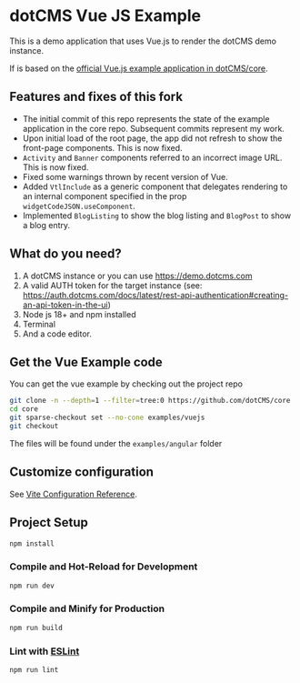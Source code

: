 # dotCMS Vue JS Example

This is a demo application that uses Vue.js to render the dotCMS demo instance.

If is based on the [official Vue.js example application in dotCMS/core](https://github.com/dotCMS/core/tree/main/examples/vuejs).

## Features and fixes of this fork
- The initial commit of this repo represents the state of the example application in the core repo. Subsequent commits represent my work.
- Upon initial load of the root page, the app did not refresh to show the front-page components. This is now fixed.
- `Activity` and `Banner` components referred to an incorrect image URL. This is now fixed.
- Fixed some warnings thrown by recent version of Vue.
- Added `VtlInclude` as a generic component that delegates rendering to an internal component specified in the prop `widgetCodeJSON.useComponent`.
- Implemented `BlogListing` to show the blog listing and `BlogPost` to show a blog entry.

## What do you need?
1. A dotCMS instance or you can use https://demo.dotcms.com
2. A valid AUTH token for the target instance (see: https://auth.dotcms.com/docs/latest/rest-api-authentication#creating-an-api-token-in-the-ui)
3. Node js 18+ and npm installed
4. Terminal
5. And a code editor.


## Get the Vue Example code

You can get the vue example by checking out the project repo
```bash
git clone -n --depth=1 --filter=tree:0 https://github.com/dotCMS/core
cd core
git sparse-checkout set --no-cone examples/vuejs
git checkout
```
The files will be found under the `examples/angular` folder

## Customize configuration

See [Vite Configuration Reference](https://vitejs.dev/config/).

## Project Setup

```sh
npm install
```

### Compile and Hot-Reload for Development

```sh
npm run dev
```

### Compile and Minify for Production

```sh
npm run build
```

### Lint with [ESLint](https://eslint.org/)

```sh
npm run lint
```
